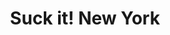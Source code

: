 ---
pid: llg70
title: Suck it! New York
location_transcription: An Island
coordinates: "[-75.272274980082, 39.853389570286]"
zipcode: '19109'
gen_neighborhood: 
neighborhood: Center City
outside_phl: 'Philadelphia PA '
age: '15'
age_range: 13-19
instagram: 
image_file_name: llg_70.jpg
proposal_transcription: It's the statue of liberty, but bigger
topic: 
topic_summary: 0, 0, 0
type: Sculpture Statue
keywords_other: New York, rivalry, statue of liberty, liberty
credit: Lucas
image_labels: 
twitter: 
facebook: 
permalink: "/monuments/llg70/"
layout: item-page
---